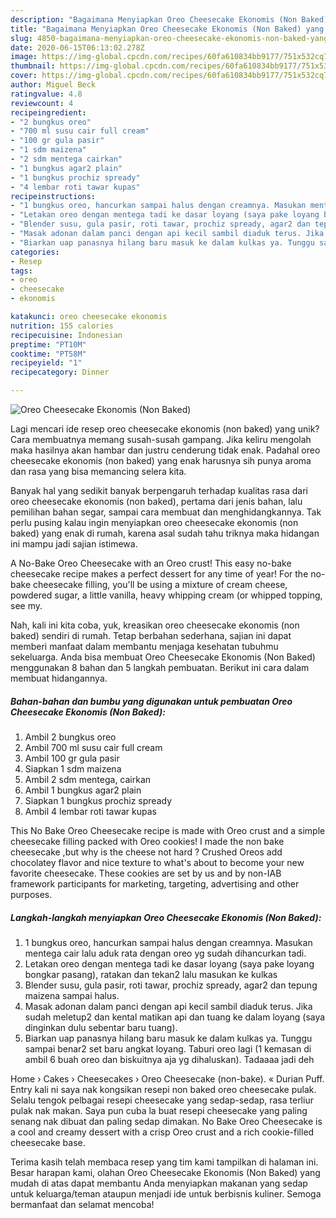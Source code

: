 ```yaml
---
description: "Bagaimana Menyiapkan Oreo Cheesecake Ekonomis (Non Baked) yang Menggugah Selera"
title: "Bagaimana Menyiapkan Oreo Cheesecake Ekonomis (Non Baked) yang Menggugah Selera"
slug: 4850-bagaimana-menyiapkan-oreo-cheesecake-ekonomis-non-baked-yang-menggugah-selera
date: 2020-06-15T06:13:02.278Z
image: https://img-global.cpcdn.com/recipes/60fa610834bb9177/751x532cq70/oreo-cheesecake-ekonomis-non-baked-foto-resep-utama.jpg
thumbnail: https://img-global.cpcdn.com/recipes/60fa610834bb9177/751x532cq70/oreo-cheesecake-ekonomis-non-baked-foto-resep-utama.jpg
cover: https://img-global.cpcdn.com/recipes/60fa610834bb9177/751x532cq70/oreo-cheesecake-ekonomis-non-baked-foto-resep-utama.jpg
author: Miguel Beck
ratingvalue: 4.8
reviewcount: 4
recipeingredient:
- "2 bungkus oreo"
- "700 ml susu cair full cream"
- "100 gr gula pasir"
- "1 sdm maizena"
- "2 sdm mentega cairkan"
- "1 bungkus agar2 plain"
- "1 bungkus prochiz spready"
- "4 lembar roti tawar kupas"
recipeinstructions:
- "1 bungkus oreo, hancurkan sampai halus dengan creamnya. Masukan mentega cair lalu aduk rata dengan oreo yg sudah dihancurkan tadi."
- "Letakan oreo dengan mentega tadi ke dasar loyang (saya pake loyang bongkar pasang), ratakan dan tekan2 lalu masukan ke kulkas"
- "Blender susu, gula pasir, roti tawar, prochiz spready, agar2 dan tepung maizena sampai halus."
- "Masak adonan dalam panci dengan api kecil sambil diaduk terus. Jika sudah meletup2 dan kental matikan api dan tuang ke dalam loyang (saya dinginkan dulu sebentar baru tuang)."
- "Biarkan uap panasnya hilang baru masuk ke dalam kulkas ya. Tunggu sampai benar2 set baru angkat loyang. Taburi oreo lagi (1 kemasan di ambil 6 buah oreo dan biskuitnya aja yg dihaluskan). Tadaaaa jadi deh"
categories:
- Resep
tags:
- oreo
- cheesecake
- ekonomis

katakunci: oreo cheesecake ekonomis 
nutrition: 155 calories
recipecuisine: Indonesian
preptime: "PT10M"
cooktime: "PT58M"
recipeyield: "1"
recipecategory: Dinner

---
```



![Oreo Cheesecake Ekonomis (Non Baked)](https://img-global.cpcdn.com/recipes/60fa610834bb9177/751x532cq70/oreo-cheesecake-ekonomis-non-baked-foto-resep-utama.jpg)

Lagi mencari ide resep oreo cheesecake ekonomis (non baked) yang unik? Cara membuatnya memang susah-susah gampang. Jika keliru mengolah maka hasilnya akan hambar dan justru cenderung tidak enak. Padahal oreo cheesecake ekonomis (non baked) yang enak harusnya sih punya aroma dan rasa yang bisa memancing selera kita.

Banyak hal yang sedikit banyak berpengaruh terhadap kualitas rasa dari oreo cheesecake ekonomis (non baked), pertama dari jenis bahan, lalu pemilihan bahan segar, sampai cara membuat dan menghidangkannya. Tak perlu pusing kalau ingin menyiapkan oreo cheesecake ekonomis (non baked) yang enak di rumah, karena asal sudah tahu triknya maka hidangan ini mampu jadi sajian istimewa.

A No-Bake Oreo Cheesecake with an Oreo crust! This easy no-bake cheesecake recipe makes a perfect dessert for any time of year! For the no-bake cheesecake filling, you&#39;ll be using a mixture of cream cheese, powdered sugar, a little vanilla, heavy whipping cream (or whipped topping, see my.


Nah, kali ini kita coba, yuk, kreasikan oreo cheesecake ekonomis (non baked) sendiri di rumah. Tetap berbahan sederhana, sajian ini dapat memberi manfaat dalam membantu menjaga kesehatan tubuhmu sekeluarga. Anda bisa membuat Oreo Cheesecake Ekonomis (Non Baked) menggunakan 8 bahan dan 5 langkah pembuatan. Berikut ini cara dalam membuat hidangannya.

<!--inarticleads1-->

##### Bahan-bahan dan bumbu yang digunakan untuk pembuatan Oreo Cheesecake Ekonomis (Non Baked):

1. Ambil 2 bungkus oreo
1. Ambil 700 ml susu cair full cream
1. Ambil 100 gr gula pasir
1. Siapkan 1 sdm maizena
1. Ambil 2 sdm mentega, cairkan
1. Ambil 1 bungkus agar2 plain
1. Siapkan 1 bungkus prochiz spready
1. Ambil 4 lembar roti tawar kupas


This No Bake Oreo Cheesecake recipe is made with Oreo crust and a simple cheesecake filling packed with Oreo cookies! I made the non bake cheesecake ,but why is the cheese not hard ? Crushed Oreos add chocolatey flavor and nice texture to what&#39;s about to become your new favorite cheesecake. These cookies are set by us and by non-IAB framework participants for marketing, targeting, advertising and other purposes. 

<!--inarticleads2-->

##### Langkah-langkah menyiapkan Oreo Cheesecake Ekonomis (Non Baked):

1. 1 bungkus oreo, hancurkan sampai halus dengan creamnya. Masukan mentega cair lalu aduk rata dengan oreo yg sudah dihancurkan tadi.
1. Letakan oreo dengan mentega tadi ke dasar loyang (saya pake loyang bongkar pasang), ratakan dan tekan2 lalu masukan ke kulkas
1. Blender susu, gula pasir, roti tawar, prochiz spready, agar2 dan tepung maizena sampai halus.
1. Masak adonan dalam panci dengan api kecil sambil diaduk terus. Jika sudah meletup2 dan kental matikan api dan tuang ke dalam loyang (saya dinginkan dulu sebentar baru tuang).
1. Biarkan uap panasnya hilang baru masuk ke dalam kulkas ya. Tunggu sampai benar2 set baru angkat loyang. Taburi oreo lagi (1 kemasan di ambil 6 buah oreo dan biskuitnya aja yg dihaluskan). Tadaaaa jadi deh


Home › Cakes › Cheesecakes › Oreo Cheesecake (non-bake). « Durian Puff. Entry kali ni saya nak kongsikan resepi non baked oreo cheesecake pulak. Selalu tengok pelbagai resepi cheesecake yang sedap-sedap, rasa terliur pulak nak makan. Saya pun cuba la buat resepi cheesecake yang paling senang nak dibuat dan paling sedap dimakan. No Bake Oreo Cheesecake is a cool and creamy dessert with a crisp Oreo crust and a rich cookie-filled cheesecake base. 

Terima kasih telah membaca resep yang tim kami tampilkan di halaman ini. Besar harapan kami, olahan Oreo Cheesecake Ekonomis (Non Baked) yang mudah di atas dapat membantu Anda menyiapkan makanan yang sedap untuk keluarga/teman ataupun menjadi ide untuk berbisnis kuliner. Semoga bermanfaat dan selamat mencoba!
